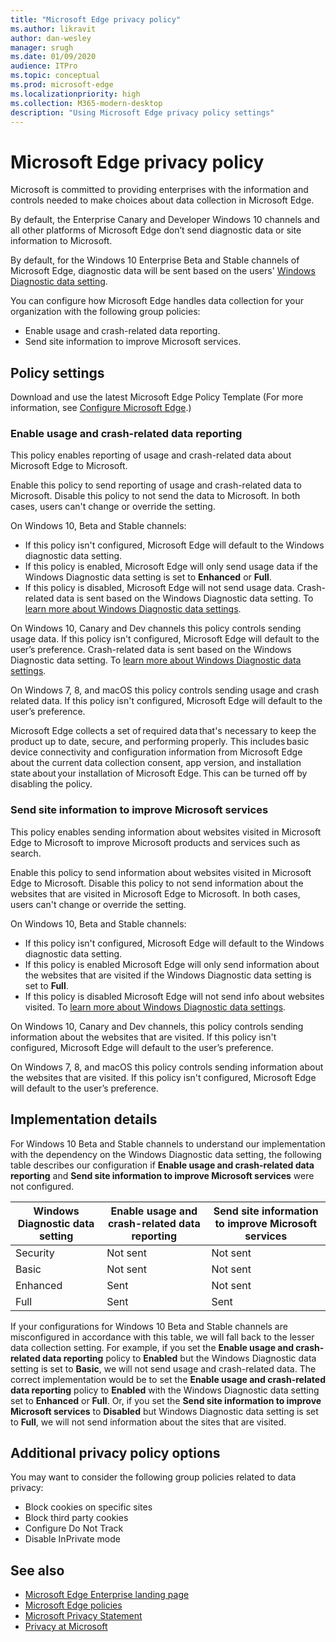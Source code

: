 ```yaml
---
title: "Microsoft Edge privacy policy"
ms.author: likravit
author: dan-wesley
manager: srugh
ms.date: 01/09/2020
audience: ITPro
ms.topic: conceptual
ms.prod: microsoft-edge
ms.localizationpriority: high
ms.collection: M365-modern-desktop
description: "Using Microsoft Edge privacy policy settings"
---
```


# Microsoft Edge privacy policy

Microsoft is committed to providing enterprises with the information and controls needed to make choices about data collection in Microsoft Edge.

By default, the Enterprise Canary and Developer Windows 10 channels and all other platforms of Microsoft Edge don’t send diagnostic data or site information to Microsoft.

By default, for the Windows 10 Enterprise Beta and Stable channels of Microsoft Edge, diagnostic data will be sent based on the users' [Windows Diagnostic data setting](https://go.microsoft.com/fwlink/?linkid=2099569).

You can configure how Microsoft Edge handles data collection for your organization with the following group policies:

- Enable usage and crash-related data reporting.
- Send site information to improve Microsoft services.

## Policy settings

Download and use the latest Microsoft Edge Policy Template (For more information, see [Configure Microsoft Edge](configure-microsoft-edge.md).)

### Enable usage and crash-related data reporting

This policy enables reporting of usage and crash-related data about Microsoft Edge to Microsoft.

Enable this policy to send reporting of usage and crash-related data to Microsoft. Disable this policy to not send the data to Microsoft. In both cases, users can't change or override the setting.

On Windows 10, Beta and Stable channels:

- If this policy isn't configured, Microsoft Edge will default to the Windows diagnostic data setting. 
- If this policy is enabled, Microsoft Edge will only send usage data if the Windows Diagnostic data setting is set to **Enhanced** or **Full**.
- If this policy is disabled, Microsoft Edge will not send usage data. Crash-related data is sent based on the Windows Diagnostic data setting. To [learn more about Windows Diagnostic data settings](https://go.microsoft.com/fwlink/?linkid=2099569).

On Windows 10, Canary and Dev channels this policy controls sending usage data. If this policy isn't configured, Microsoft Edge will default to the user’s preference. Crash-related data is sent based on the Windows Diagnostic data setting. To [learn more about Windows Diagnostic data settings](https://go.microsoft.com/fwlink/?linkid=2099569).

On Windows 7, 8, and macOS this policy controls sending usage and crash related data. If this policy isn't configured, Microsoft Edge will default to the user’s preference.

Microsoft Edge collects a set of required data that's necessary to keep the product up to date, secure, and performing properly. This includes basic device connectivity and configuration information from Microsoft Edge about the current data collection consent, app version, and installation state about your installation of Microsoft Edge. This can be turned off by disabling the policy.

### Send site information to improve Microsoft services

This policy enables sending information about websites visited in Microsoft Edge to Microsoft to improve Microsoft products and services such as search.

Enable this policy to send information about websites visited in Microsoft Edge to Microsoft. Disable this policy to not send information about the websites that are visited in Microsoft Edge to Microsoft. In both cases, users can't change or override the setting.

On Windows 10, Beta and Stable channels:

- If this policy isn't configured, Microsoft Edge will default to the Windows diagnostic data setting.
- If this policy is enabled Microsoft Edge will only send information about the websites that are visited if the Windows Diagnostic data setting is set to **Full**.
- If this policy is disabled Microsoft Edge will not send info about websites visited. To [learn more about Windows Diagnostic data settings](https://go.microsoft.com/fwlink/?linkid=2099569).

On Windows 10, Canary and Dev channels, this policy controls sending information about the websites that are visited. If this policy isn't configured, Microsoft Edge will default to the user’s preference.

On Windows 7, 8, and macOS this policy controls sending information about the websites that are visited. If this policy isn't configured, Microsoft Edge will default to the user’s preference.

## Implementation details

For Windows 10 Beta and Stable channels to understand our implementation with the dependency on the Windows Diagnostic data setting, the following table describes our configuration if **Enable usage and crash-related data reporting** and **Send site information to improve Microsoft services** were not configured.

| Windows Diagnostic data setting | Enable usage and crash-related data reporting | Send site information to improve Microsoft services |
|---------------------------------|-----------------------------------------------|-----------------------------------------------------|
| Security                        | Not sent                                      | Not sent                                            |
| Basic                           | Not sent                                      | Not sent                                            |
| Enhanced                        | Sent                                          | Not sent                                            |
| Full                            | Sent                                          | Sent                                                |

If your configurations for Windows 10 Beta and Stable channels are misconfigured in accordance with this table, we will fall back to the lesser data collection setting. For example, if you set the **Enable usage and crash-related data reporting** policy to **Enabled** but the Windows Diagnostic data setting is set to **Basic**, we will not send usage and crash-related data. The correct implementation would be to set the **Enable usage and crash-related data reporting** policy to **Enabled** with the Windows Diagnostic data setting set to **Enhanced** or **Full**. Or, if you set the **Send site information to improve Microsoft services** to **Disabled** but Windows Diagnostic data setting is set to **Full**, we will not send information about the sites that are visited.  

## Additional privacy policy options

You may want to consider the following group policies related to data privacy:

- Block cookies on specific sites
- Block third party cookies
- Configure Do Not Track
- Disable InPrivate mode

## See also

- [Microsoft Edge Enterprise landing page](https://aka.ms/EdgeEnterprise)
- [Microsoft Edge policies](microsoft-edge-policies.md)
- [Microsoft Privacy Statement](https://privacy.microsoft.com/privacystatement)
- [Privacy at Microsoft](https://www.microsoft.com/trust-center/privacy)
